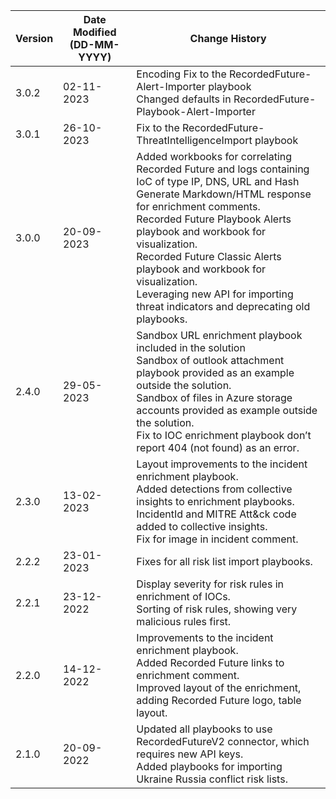 | **Version** | **Date Modified (DD-MM-YYYY)** | **Change History**                          |
|-------------|--------------------------------|---------------------------------------------|
| 3.0.2       | 02-11-2023                     | Encoding Fix to the RecordedFuture-Alert-Importer playbook<br/> Changed defaults in RecordedFuture-Playbook-Alert-Importer |
| 3.0.1       | 26-10-2023                     | Fix to the RecordedFuture-ThreatIntelligenceImport playbook  |
| 3.0.0       | 20-09-2023                     | Added workbooks for correlating Recorded Future and logs containing IoC of type IP, DNS, URL and Hash <br/> Generate Markdown/HTML response for enrichment comments.<br/> Recorded Future Playbook Alerts playbook and  workbook for visualization.<br/> Recorded Future Classic Alerts playbook and workbook for visualization.<br/> Leveraging new API for importing threat indicators and deprecating old playbooks. | 
| 2.4.0       | 29-05-2023                     | Sandbox URL enrichment playbook included in the solution <br/> Sandbox of outlook attachment playbook provided as an example outside the solution. <br/> Sandbox of files in Azure storage accounts provided as example outside the solution. <br/> Fix to IOC enrichment playbook don’t report 404 (not found) as an error. |
| 2.3.0       | 13-02-2023                     | Layout improvements to the incident enrichment playbook. <br/>Added detections from collective insights to enrichment playbooks.<br/>IncidentId and MITRE Att&ck code added to collective insights.<br/>Fix for image in incident comment. |
| 2.2.2       | 23-01-2023                     | Fixes for all risk list import playbooks. |
| 2.2.1       | 23-12-2022                     | Display severity for risk rules in enrichment of IOCs.<br/>Sorting of risk rules, showing very malicious rules first. |
| 2.2.0       | 14-12-2022                     | Improvements to the incident enrichment playbook.<br/>Added Recorded Future links to enrichment comment.<br/> Improved layout of the enrichment, adding Recorded Future logo, table layout. |
| 2.1.0       | 20-09-2022                     | Updated all playbooks to use RecordedFutureV2 connector, which requires new API keys. <br/>Added playbooks for importing Ukraine Russia conflict risk lists. |
